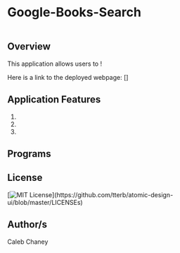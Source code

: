 # Google-Books-Search

![]()

## Overview
This application allows users to !

Here is a link to the deployed webpage: []

## Application Features
1)
2) 
3) 


## Programs


## License 
[![MIT License](https://img.shields.io/apm/l/atomic-design-ui.svg?)](https://github.com/tterb/atomic-design-ui/blob/master/LICENSEs)

## Author/s
Caleb Chaney
